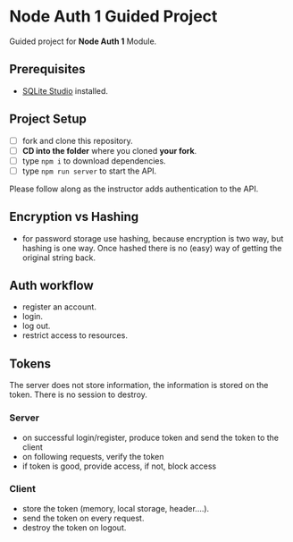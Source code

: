 # Node Auth 1 Guided Project

Guided project for **Node Auth 1** Module.

## Prerequisites

- [SQLite Studio](https://sqlitestudio.pl/index.rvt?act=download) installed.

## Project Setup

- [ ] fork and clone this repository.
- [ ] **CD into the folder** where you cloned **your fork**.
- [ ] type `npm i` to download dependencies.
- [ ] type `npm run server` to start the API.

Please follow along as the instructor adds authentication to the API.

## Encryption vs Hashing

- for password storage use hashing, because encryption is two way, but hashing is one way. Once hashed there is no (easy) way of getting the original string back.

## Auth workflow

- register an account.
- login.
- log out.
- restrict access to resources.

## Tokens

The server does not store information, the information is stored on the token. There is no session to destroy.

### Server

- on successful login/register, produce token and send the token to the client
- on following requests, verify the token
- if token is good, provide access, if not, block access

### Client

- store the token (memory, local storage, header....).
- send the token on every request.
- destroy the token on logout.
